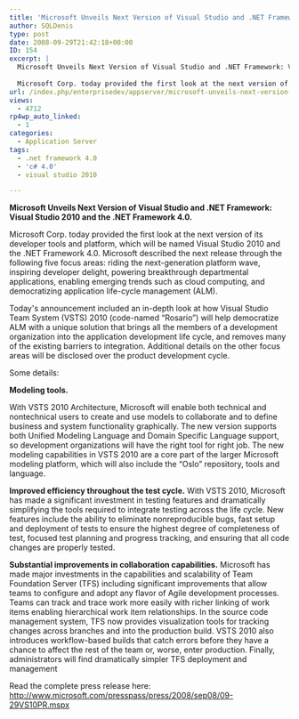 ```yaml
---
title: 'Microsoft Unveils Next Version of Visual Studio and .NET Framework: Visual Studio 2010 and the .NET Framework 4.0'
author: SQLDenis
type: post
date: 2008-09-29T21:42:18+00:00
ID: 154
excerpt: |
  Microsoft Unveils Next Version of Visual Studio and .NET Framework: Visual Studio 2010 and the .NET Framework 4.0.
  
  Microsoft Corp. today provided the first look at the next version of its developer tools and platform, which will be named Visual Studi&hellip;
url: /index.php/enterprisedev/appserver/microsoft-unveils-next-version-of-visual/
views:
  - 4712
rp4wp_auto_linked:
  - 1
categories:
  - Application Server
tags:
  - .net framework 4.0
  - 'c# 4.0'
  - visual studio 2010

---
```

**Microsoft Unveils Next Version of Visual Studio and .NET Framework: Visual Studio 2010 and the .NET Framework 4.0.**

Microsoft Corp. today provided the first look at the next version of its developer tools and platform, which will be named Visual Studio 2010 and the .NET Framework 4.0. Microsoft described the next release through the following five focus areas: riding the next-generation platform wave, inspiring developer delight, powering breakthrough departmental applications, enabling emerging trends such as cloud computing, and democratizing application life-cycle management (ALM).

Today's announcement included an in-depth look at how Visual Studio Team System (VSTS) 2010 (code-named “Rosario”) will help democratize ALM with a unique solution that brings all the members of a development organization into the application development life cycle, and removes many of the existing barriers to integration. Additional details on the other focus areas will be disclosed over the product development cycle.

Some details:
  
**Modeling tools.**
   
With VSTS 2010 Architecture, Microsoft will enable both technical and nontechnical users to create and use models to collaborate and to define business and system functionality graphically. The new version supports both Unified Modeling Language and Domain Specific Language support, so development organizations will have the right tool for right job. The new modeling capabilities in VSTS 2010 are a core part of the larger Microsoft modeling platform, which will also include the “Oslo” repository, tools and language.

**Improved efficiency throughout the test cycle.** With VSTS 2010, Microsoft has made a significant investment in testing features and dramatically simplifying the tools required to integrate testing across the life cycle. New features include the ability to eliminate nonreproducible bugs, fast setup and deployment of tests to ensure the highest degree of completeness of test, focused test planning and progress tracking, and ensuring that all code changes are properly tested.

**Substantial improvements in collaboration capabilities.** Microsoft has made major investments in the capabilities and scalability of Team Foundation Server (TFS) including significant improvements that allow teams to configure and adopt any flavor of Agile development processes. Teams can track and trace work more easily with richer linking of work items enabling hierarchical work item relationships. In the source code management system, TFS now provides visualization tools for tracking changes across branches and into the production build. VSTS 2010 also introduces workflow-based builds that catch errors before they have a chance to affect the rest of the team or, worse, enter production. Finally, administrators will find dramatically simpler TFS deployment and management

Read the complete press release here: http://www.microsoft.com/presspass/press/2008/sep08/09-29VS10PR.mspx